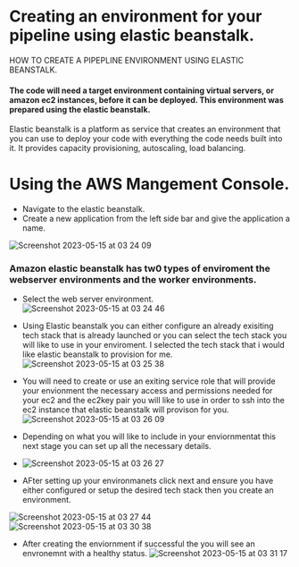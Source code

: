 
# Creating an environment for your pipeline using elastic beanstalk. 
HOW TO CREATE A PIPEPLINE ENVIRONMENT USING ELASTIC BEANSTALK.
#### The code will need a target environment containing virtual servers, or amazon ec2 instances, before it can be deployed. This environment was prepared using the elastic beanstalk.
Elastic beanstalk is a platform as service that creates an environment that you can use to deploy your code with everything the code needs built into it. It provides capacity provisioning, autoscaling, load balancing.
# Using the AWS Mangement Console.
* Navigate to the elastic beanstalk.
* Create a new application from the left side bar and give the application a name.


![Screenshot 2023-05-15 at 03 24 09](https://github.com/Egal212/DEVOPS-PROJECTS1.0/assets/114033502/65ed4223-a99d-47cf-b7c2-af4564747cf3)

### Amazon elastic beanstalk has tw0 types of enviroment the webserver environments and the worker environments.
* Select the web server environment.
![Screenshot 2023-05-15 at 03 24 46](https://github.com/Egal212/DEVOPS-PROJECTS1.0/assets/114033502/546edcae-c763-4a49-b736-f48a950bf21d)

* Using Elastic beanstalk you can either configure an already exisiting tech stack that is already launched or you can select the tech stack you will like to use in your enviroment. I selected the tech stack that i would like elastic beanstalk to provision for me.
![Screenshot 2023-05-15 at 03 25 38](https://github.com/Egal212/DEVOPS-PROJECTS1.0/assets/114033502/cec9924f-d742-4ea4-a3b2-7e7791300d2e)

* You will need to create or use an exiting service role that will provide your envionment the necessary access and permissions needed for your ec2 and the ec2key pair you will like to use in order to ssh into the ec2 instance that elastic beanstalk will provison for you.
![Screenshot 2023-05-15 at 03 26 09](https://github.com/Egal212/DEVOPS-PROJECTS1.0/assets/114033502/edfb747b-9b63-488d-b4a7-8845f3548034)

* Depending on what you will like to include in your enviornmentat this next stage you can set up all the necessary details.
* ![Screenshot 2023-05-15 at 03 26 27](https://github.com/Egal212/DEVOPS-PROJECTS1.0/assets/114033502/69ed128c-0e12-4b21-9fd0-85fb3dcb1cd0)

* AFter setting up your environmanets click next and ensure you have either configured or setup the desired tech stack then you create an environment.

![Screenshot 2023-05-15 at 03 27 44](https://github.com/Egal212/DEVOPS-PROJECTS1.0/assets/114033502/6850467c-3b5c-4dde-8915-73b22190a038)
![Screenshot 2023-05-15 at 03 30 38](https://github.com/Egal212/DEVOPS-PROJECTS1.0/assets/114033502/0222e68e-14e5-4622-b63e-e388c3613ef9)

* After creating the enviornment if successful the you will see an envronemnt with a healthy status.
![Screenshot 2023-05-15 at 03 31 17](https://github.com/Egal212/DEVOPS-PROJECTS1.0/assets/114033502/b0ad7ffc-e0df-41bf-ba04-4cb72954060e)
